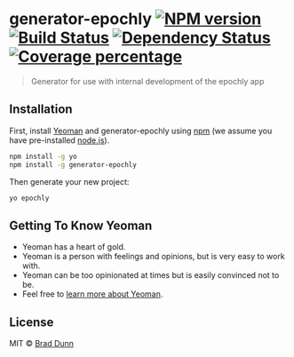 # generator-epochly [![NPM version][npm-image]][npm-url] [![Build Status][travis-image]][travis-url] [![Dependency Status][daviddm-image]][daviddm-url] [![Coverage percentage][coveralls-image]][coveralls-url]
> Generator for use with internal development of the epochly app

## Installation

First, install [Yeoman](http://yeoman.io) and generator-epochly using [npm](https://www.npmjs.com/) (we assume you have pre-installed [node.js](https://nodejs.org/)).

```bash
npm install -g yo
npm install -g generator-epochly
```

Then generate your new project:

```bash
yo epochly
```

## Getting To Know Yeoman

 * Yeoman has a heart of gold.
 * Yeoman is a person with feelings and opinions, but is very easy to work with.
 * Yeoman can be too opinionated at times but is easily convinced not to be.
 * Feel free to [learn more about Yeoman](http://yeoman.io/).

## License

MIT © [Brad Dunn](https://4thoughtstudios.com)


[npm-image]: https://badge.fury.io/js/generator-epochly.svg
[npm-url]: https://npmjs.org/package/generator-epochly
[travis-image]: https://travis-ci.org/4Thought-Studios/generator-epochly.svg?branch=master
[travis-url]: https://travis-ci.org/4Thought-Studios/generator-epochly
[daviddm-image]: https://david-dm.org/4Thought-Studios/generator-epochly.svg?theme=shields.io
[daviddm-url]: https://david-dm.org/4Thought-Studios/generator-epochly
[coveralls-image]: https://coveralls.io/repos/4Thought-Studios/generator-epochly/badge.svg
[coveralls-url]: https://coveralls.io/r/4Thought-Studios/generator-epochly
